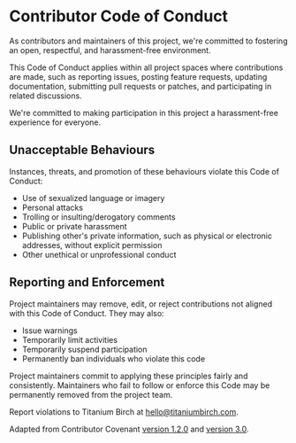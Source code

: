 # Contributor Code of Conduct

As contributors and maintainers of this project, we're committed to fostering an open, respectful, and harassment-free environment.

This Code of Conduct applies within all project spaces where contributions are made, such as reporting issues, posting feature requests, updating documentation, submitting pull requests or patches, and participating in related discussions.

We're committed to making participation in this project a harassment-free experience for everyone.

## Unacceptable Behaviours

Instances, threats, and promotion of these behaviours violate this Code of Conduct:

* Use of sexualized language or imagery
* Personal attacks
* Trolling or insulting/derogatory comments
* Public or private harassment
* Publishing other's private information, such as physical or electronic addresses, without explicit permission
* Other unethical or unprofessional conduct

## Reporting and Enforcement

Project maintainers may remove, edit, or reject contributions not aligned with this Code of Conduct. They may also:

* Issue warnings
* Temporarily limit activities
* Temporarily suspend participation
* Permanently ban individuals who violate this code

Project maintainers commit to applying these principles fairly and consistently. Maintainers who fail to follow or enforce this Code may be permanently removed from the project team.

Report violations to Titanium Birch at hello@titaniumbirch.com.

Adapted from Contributor Covenant [version 1.2.0](https://www.contributor-covenant.org/version/1/2/0/code-of-conduct.html) and [version 3.0](https://www.contributor-covenant.org/version/3/0/).

